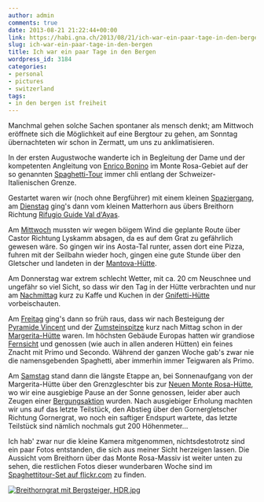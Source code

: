 ```yaml
---
author: admin
comments: true
date: 2013-08-21 21:22:44+00:00
link: https://habi.gna.ch/2013/08/21/ich-war-ein-paar-tage-in-den-bergen/
slug: ich-war-ein-paar-tage-in-den-bergen
title: Ich war ein paar Tage in den Bergen
wordpress_id: 3184
categories:
- personal
- pictures
- switzerland
tags:
- in den bergen ist freiheit
---
```


Manchmal gehen solche Sachen spontaner als mensch denkt; am Mittwoch eröffnete sich die Möglichkeit auf eine Bergtour zu gehen, am Sonntag übernachteten wir schon in Zermatt, um uns zu anklimatisieren.




In der ersten Augustwoche wanderte ich in Begleitung der Dame und der kompetenten Angleitung von [Enrico Bonino](http://www.odyssee-montagne.it/modules/smartsection/item.php?itemid=2) im Monte Rosa-Gebiet auf der so genannten [Spaghetti-Tour](https://www.google.ch/search?client=safari&rls=en&q=spaghetti+tour&ie=UTF-8&oe=UTF-8&gws_rd=cr&ei=SSkVUpayAYXFtAbT1ICgCw) immer chli entlang der Schweizer-Italienischen Grenze.




Gestartet waren wir (noch ohne Bergführer) mit einem kleinen [Spaziergang](http://runkeeper.com/user/davidhaberthuer/activity/220181235), am [Dienstag](http://runkeeper.com/user/davidhaberthuer/activity/223068574) ging's dann vom kleinen Matterhorn aus übers Breithorn Richtung [Rifugio Guide Val d'Ayas](http://).




Am [Mittwoch](http://runkeeper.com/user/davidhaberthuer/activity/223069691) mussten wir wegen böigem Wind die geplante Route über Castor Richtung Lyskamm absagen, da es auf dem Grat zu gefährlich gewesen wäre. So gingen wir ins Aosta-Tal runter, assen dort eine Pizza, fuhren mit der Seilbahn wieder hoch, gingen eine gute Stunde über den Gletscher und landeten in der [Mantova-Hütte](http://www.rifugiomantova.it/index_e.asp).




Am Donnerstag war extrem schlecht Wetter, mit ca. 20 cm Neuschnee und ungefähr so viel Sicht, so dass wir den Tag in der Hütte verbrachten und nur am [Nachmittag](http://runkeeper.com/user/davidhaberthuer/activity/223071454) kurz zu Kaffe und Kuchen in der [Gnifetti-Hütte](https://de.wikipedia.org/wiki/Capanna_Gnifetti) vorbeischauten.




Am [Freitag](http://runkeeper.com/user/davidhaberthuer/activity/223072355) ging's dann so früh raus, dass wir nach Besteigung der [Pyramide Vincent](https://de.wikipedia.org/wiki/Vincent-Pyramide) und der [Zumsteinspitze](http://de.wikipedia.org/wiki/Zumsteinspitze) kurz nach Mittag schon in der [Margerita-Hütte](http://de.wikipedia.org/wiki/Capanna_Regina_Margherita) waren. Im höchsten Gebäude Europas hatten wir grandiose [Fernsicht](https://www.flickr.com/photos/habi/9506013500/in/set-72157635023250205) und genossen (wie auch in allen anderen Hütten) ein feines Znacht mit Primo und Secondo. Während der ganzen Woche gab's zwar nie die namensgebenden Spaghetti, aber immerhin immer Teigwaren als Primo.




Am [Samstag](http://runkeeper.com/user/davidhaberthuer/activity/223072910) stand dann die längste Etappe an, bei Sonnenaufgang von der Margerita-Hütte über den Grenzgleschter bis zur [Neuen Monte Rosa-Hütte](http://www.neuemonterosahuette.ch), wo wir eine ausgiebige Pause an der Sonne genossen, leider aber auch Zeugen einer [Bergungsaktion](http://www.derbund.ch/15585499) wurden. Nach ausgiebiger Erholung machten wir uns auf das letzte Teilstück, den Abstieg über den Gornergletscher Richtung Gornergrat, wo noch ein saftiger Endspurt wartete, das letzte Teilstück sind nämlich nochmals gut 200 Höhenmeter…




Ich hab' zwar nur die kleine Kamera mitgenommen, nichtsdestotrotz sind ein paar Fotos entstanden, die sich aus meiner Sicht herzeigen lassen. Die Aussicht vom Breithorn über das Monte Rosa-Massiv ist weiter unten zu sehen, die restlichen Fotos dieser wunderbaren Woche sind im [Spaghettitour-Set auf flickr.com](https://www.flickr.com/photos/habi/sets/72157635023250205/) zu finden.




[![Breithorngrat mit Bergsteiger, HDR.jpg](https://habi.gna.ch/wp-content/uploads/2013/08/Breithorngrat-mit-Bergsteiger-HDR-tm.jpg)](https://habi.gna.ch/wp-content/uploads/2013/08/Breithorngrat-mit-Bergsteiger-HDR.jpg)  

